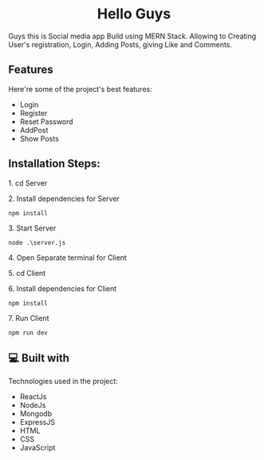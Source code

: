 <h1 align="center" id="title">Hello Guys</h1>

<p id="description">Guys this is Social media app Build using MERN Stack. Allowing to Creating User's registration, Login, Adding Posts, giving Like and Comments.</p>

  
  
<h2>Features</h2>

Here're some of the project's best features:

*   Login
*   Register
*   Reset Password
*   AddPost
*   Show Posts

<h2>Installation Steps:</h2>

<p>1. cd Server</p>

<p>2. Install dependencies for Server</p>

```
npm install
```

<p>3. Start Server</p>

```
node .\server.js
```

<p>4. Open Separate terminal for Client</p>

<p>5. cd Client</p>

<p>6. Install dependencies for Client</p>

```
npm install
```


<p>7. Run Client</p>

```
npm run dev
```

  
  
<h2>💻 Built with</h2>

Technologies used in the project:

*   ReactJs
*   NodeJs
*   Mongodb
*   ExpressJS
*   HTML
*   CSS
*   JavaScript

